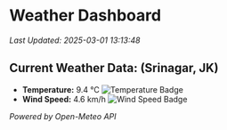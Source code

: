 
# Weather Dashboard

_Last Updated: 2025-03-01 13:13:48_

## Current Weather Data: (Srinagar, JK)
- **Temperature:** 9.4 °C ![Temperature Badge](https://img.shields.io/badge/Temperature-Low%20Temp-blue)
- **Wind Speed:** 4.6 km/h ![Wind Speed Badge](https://img.shields.io/badge/Wind%20Speed-Light%20Wind-blue)

*Powered by Open-Meteo API*
